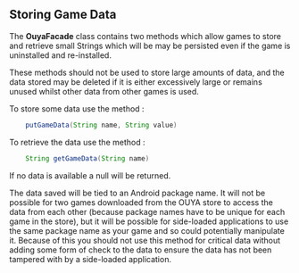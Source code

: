 ## Storing Game Data

The **OuyaFacade** class contains two methods which allow games to store and retrieve 
small Strings which will be may be persisted even if the game is uninstalled and re-installed. 

These methods should not be used to store large amounts of data, and the data stored may be deleted if it is either excessively large or remains unused whilst other data from other games is used.

To store some data use the method :

```java
	putGameData(String name, String value)
```

To retrieve the data use the method :

```java
	String getGameData(String name)
```

If no data is available a null will be returned.

The data saved will be tied to an Android package name. It will not be possible for two games downloaded from the OUYA store to access the data from each other (because package names have to be unique for each game in the store), but it will be possible for side-loaded applications to use the same package name as your game and so could potentially manipulate it. Because of this you should not use this method for critical data without adding some form of check to the data to ensure the data has not been tampered with by a side-loaded application.

